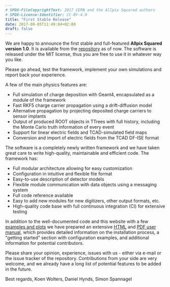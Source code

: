 ```yaml
---
# SPDX-FileCopyrightText: 2017 CERN and the Allpix Squared authors
# SPDX-License-Identifier: CC-BY-4.0
title: "First Stable Release"
date: 2017-09-05T11:49:04+02:00
draft: false
---
```


We are happy to announce the first stable and full-featured **Allpix Squared version 1.0**. It is available from the [repository](https://gitlab.cern.ch/allpix-squared/allpix-squared/) as of now. The software is released under the MIT license, thus you are free to use it in whatever way you like.
<!--more-->
Please go ahead, test the framework, implement your own simulations and report back your experience.

A few of the main physics features are:

* Full simulation of charge deposition with Geant4, encapsulated as a module of the framework
* Fast RKF5 charge carrier propagation using a drift-diffusion model
* Alternative propagation by projecting deposited charge carriers to sensor implants
* Output of produced ROOT objects in TTrees with full history, including the Monte Carlo truth information of every event
* Support for linear electric fields and TCAD-simulated field maps
* Conversion and import of electric fields from the TCAD DF-ISE format

The software is a completely newly written framework and we have taken great care to write high-quality, maintainable and efficient code. The framework has:

* Full modular architecture allowing for easy customization
* Configuration in intuitive and flexible file format
* Easy-to-use description of detector models
* Flexible module communication with data objects using a messaging system
* Full code reference available
* Easy to add new modules for new digitizers, other output formats, etc.
* High-quality code base with full continuous integration (CI) for extensive testing

In addition to the well-documented code and this website with a few [examples and plots](/page/screenshots/) we have prepared an extensive [HTML](/usermanual/allpix-manual.html) and [PDF user manual](/usermanual/allpix-manual.pdf), which provides detailed information on the installation process, a "getting started" section with configuration examples, and additional information for potential contributors.

Please share your opinion, experience, issues with us - either via e-mail or the issue tracker of the repository. Contributions from your side are very welcome, and we already have a long list of potential features to be added in the future.

Best regards,
Koen Wolters, Daniel Hynds, Simon Spannagel
